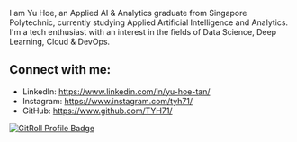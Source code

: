 I am Yu Hoe, an Applied AI & Analytics graduate from Singapore Polytechnic, currently studying Applied Artificial Intelligence and Analytics. I'm a tech enthusiast with an interest in the fields of Data Science, Deep Learning, Cloud & DevOps.

## Connect with me:

- LinkedIn: https://www.linkedin.com/in/yu-hoe-tan/
- Instagram: https://www.instagram.com/tyh71/
- GitHub: https://www.github.com/TYH71/

<a href="https://gitroll.io/profile/uI7t97VETkaOW9xONJmlSqA0pvWP2" target="_blank"><img src="https://gitroll.io/api/badges/profiles/v1/uI7t97VETkaOW9xONJmlSqA0pvWP2?theme=tokyoNight" alt="GitRoll Profile Badge"/></a>